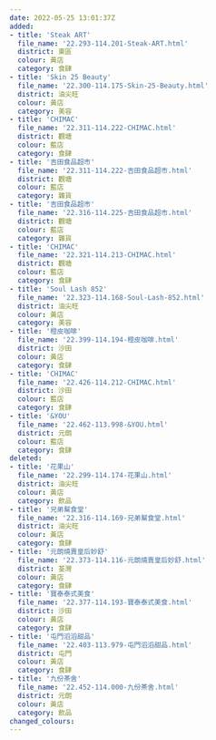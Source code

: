 ```yaml
---
date: 2022-05-25 13:01:37Z
added:
- title: 'Steak ART'
  file_name: '22.293-114.201-Steak-ART.html'
  district: 東區
  colour: 黃店
  category: 食肆
- title: 'Skin 25 Beauty'
  file_name: '22.300-114.175-Skin-25-Beauty.html'
  district: 油尖旺
  colour: 黃店
  category: 美容
- title: 'CHIMAC'
  file_name: '22.311-114.222-CHIMAC.html'
  district: 觀塘
  colour: 藍店
  category: 食肆
- title: '吉田食品超市'
  file_name: '22.311-114.222-吉田食品超市.html'
  district: 觀塘
  colour: 藍店
  category: 雜貨
- title: '吉田食品超市'
  file_name: '22.316-114.225-吉田食品超市.html'
  district: 觀塘
  colour: 藍店
  category: 雜貨
- title: 'CHIMAC'
  file_name: '22.321-114.213-CHIMAC.html'
  district: 觀塘
  colour: 藍店
  category: 食肆
- title: 'Soul Lash 852'
  file_name: '22.323-114.168-Soul-Lash-852.html'
  district: 油尖旺
  colour: 黃店
  category: 美容
- title: '橙皮咖啡'
  file_name: '22.399-114.194-橙皮咖啡.html'
  district: 沙田
  colour: 黃店
  category: 食肆
- title: 'CHIMAC'
  file_name: '22.426-114.212-CHIMAC.html'
  district: 沙田
  colour: 藍店
  category: 食肆
- title: '&YOU'
  file_name: '22.462-113.998-&YOU.html'
  district: 元朗
  colour: 藍店
  category: 食肆
deleted:
- title: '花果山'
  file_name: '22.299-114.174-花果山.html'
  district: 油尖旺
  colour: 黃店
  category: 飲品
- title: '兄弟幫食堂'
  file_name: '22.316-114.169-兄弟幫食堂.html'
  district: 油尖旺
  colour: 黃店
  category: 食肆
- title: '元朗燒賣皇后妙舒'
  file_name: '22.373-114.116-元朗燒賣皇后妙舒.html'
  district: 荃灣
  colour: 黃店
  category: 食肆
- title: '寶泰泰式美食'
  file_name: '22.377-114.193-寶泰泰式美食.html'
  district: 沙田
  colour: 黃店
  category: 食肆
- title: '屯門滔滔甜品'
  file_name: '22.403-113.979-屯門滔滔甜品.html'
  district: 屯門
  colour: 黃店
  category: 食肆
- title: '九份茶舍'
  file_name: '22.452-114.000-九份茶舍.html'
  district: 元朗
  colour: 黃店
  category: 飲品
changed_colours:
---
```

